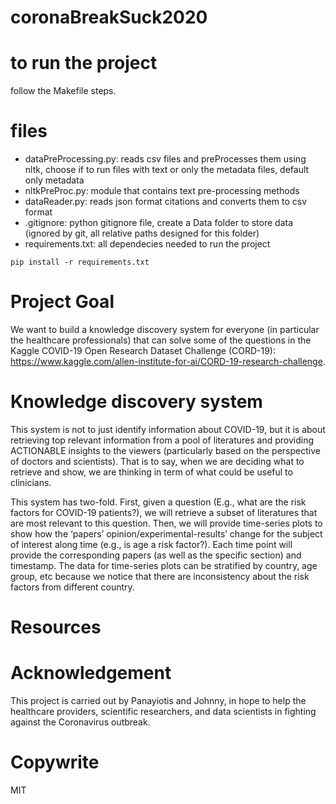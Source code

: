 # coronaBreakSuck2020

# to run the project

follow the Makefile steps.

# files

- dataPreProcessing.py: reads csv files and preProcesses them using nltk, choose if to run files with text or only the metadata files, default only metadata
- nltkPreProc.py: module that contains text pre-processing methods
- dataReader.py: reads json format citations and converts them to csv format
- .gitignore: python gitignore file, create a Data folder to store data (ignored by git, all relative paths designed for this folder)
- requirements.txt: all dependecies needed to run the project

```
pip install -r requirements.txt
```

# Project Goal 
We want to build a knowledge discovery system for everyone (in particular the healthcare professionals) that can solve some of the questions in the Kaggle COVID-19 Open Research Dataset Challenge (CORD-19): https://www.kaggle.com/allen-institute-for-ai/CORD-19-research-challenge.

# Knowledge discovery system
This system is not to just identify information about COVID-19, but it is about retrieving top relevant information from a pool of literatures and providing ACTIONABLE insights to the viewers (particularly based on the perspective of doctors and scientists). That is to say, when we are deciding what to retrieve and show, we are thinking in term of what could be useful to clinicians. 

This system has two-fold. First, given a question (E.g., what are the risk factors for COVID-19 patients?), we will retrieve a subset of literatures that are most relevant to this question. Then, we will provide time-series plots to show how the ‘papers’ opinion/experimental-results’ change for the subject of interest along time (e.g., is age a risk factor?). Each time point will provide the corresponding papers (as well as the specific section) and timestamp. The data for time-series plots can be stratified by country, age group, etc because we notice that there are inconsistency about the risk factors from different country. 

# Resources


# Acknowledgement
This project is carried out by Panayiotis and Johnny, in hope to help the healthcare providers, scientific researchers, and data scientists in fighting against the Coronavirus outbreak. 

# Copywrite
MIT
